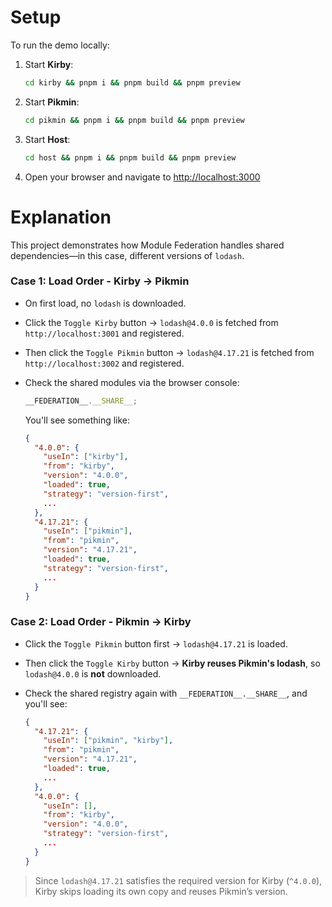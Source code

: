 # Setup

To run the demo locally:

1. Start **Kirby**:

   ```sh
   cd kirby && pnpm i && pnpm build && pnpm preview
   ```

2. Start **Pikmin**:

   ```sh
   cd pikmin && pnpm i && pnpm build && pnpm preview
   ```

3. Start **Host**:

   ```sh
   cd host && pnpm i && pnpm build && pnpm preview
   ```

4. Open your browser and navigate to [http://localhost:3000](http://localhost:3000)

# Explanation

This project demonstrates how Module Federation handles shared dependencies—in this case, different versions of `lodash`.

### Case 1: Load Order - Kirby → Pikmin

- On first load, no `lodash` is downloaded.
- Click the `Toggle Kirby` button → `lodash@4.0.0` is fetched from `http://localhost:3001` and registered.
- Then click the `Toggle Pikmin` button → `lodash@4.17.21` is fetched from `http://localhost:3002` and registered.
- Check the shared modules via the browser console:

  ```js
  __FEDERATION__.__SHARE__;
  ```

  You'll see something like:

  ```json
  {
    "4.0.0": {
      "useIn": ["kirby"],
      "from": "kirby",
      "version": "4.0.0",
      "loaded": true,
      "strategy": "version-first",
      ...
    },
    "4.17.21": {
      "useIn": ["pikmin"],
      "from": "pikmin",
      "version": "4.17.21",
      "loaded": true,
      "strategy": "version-first",
      ...
    }
  }
  ```

### Case 2: Load Order - Pikmin → Kirby

- Click the `Toggle Pikmin` button first → `lodash@4.17.21` is loaded.
- Then click the `Toggle Kirby` button → **Kirby reuses Pikmin's lodash**, so `lodash@4.0.0` is **not** downloaded.
- Check the shared registry again with `__FEDERATION__.__SHARE__`, and you'll see:

  ```json
  {
    "4.17.21": {
      "useIn": ["pikmin", "kirby"],
      "from": "pikmin",
      "version": "4.17.21",
      "loaded": true,
      ...
    },
    "4.0.0": {
      "useIn": [],
      "from": "kirby",
      "version": "4.0.0",
      "strategy": "version-first",
      ...
    }
  }
  ```

> Since `lodash@4.17.21` satisfies the required version for Kirby (`^4.0.0`), Kirby skips loading its own copy and reuses Pikmin’s version.
